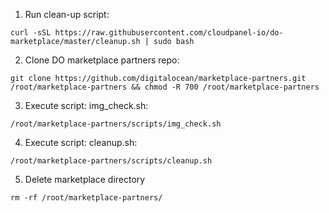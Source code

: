 1. Run clean-up script:

```
curl -sSL https://raw.githubusercontent.com/cloudpanel-io/do-marketplace/master/cleanup.sh | sudo bash
```

2. Clone DO marketplace partners repo:

```
git clone https://github.com/digitalocean/marketplace-partners.git /root/marketplace-partners && chmod -R 700 /root/marketplace-partners
```

3. Execute script: img_check.sh:

```
/root/marketplace-partners/scripts/img_check.sh
```

4. Execute script: cleanup.sh:

```
/root/marketplace-partners/scripts/cleanup.sh
```

5. Delete marketplace directory

```
rm -rf /root/marketplace-partners/
```